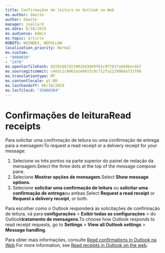```yaml
---
title: Confirmações de leitura no Outlook na Web
ms.author: daeite
author: daeite
manager: joallard
ms.date: 6/18/2019
ms.audience: Admin
ms.topic: article
ROBOTS: NOINDEX, NOFOLLOW
localization_priority: Normal
ms.custom:
- "8000034"
- "2470"
ms.openlocfilehash: 82591667d21902b43049f61c977017a9d4bec4b7
ms.sourcegitcommit: c4e5c2c8062e1e0423c9c712fa222990da731f00
ms.translationtype: MT
ms.contentlocale: pt-BR
ms.lasthandoff: 06/18/2019
ms.locfileid: "35060384"
---
```

# <a name="read-receipts"></a><span data-ttu-id="81f0a-102">Confirmações de leitura</span><span class="sxs-lookup"><span data-stu-id="81f0a-102">Read receipts</span></span>

<span data-ttu-id="81f0a-103">Para solicitar uma confirmação de leitura ou uma confirmação de entrega para a mensagem:</span><span class="sxs-lookup"><span data-stu-id="81f0a-103">To request a read receipt or a delivery receipt for your message:</span></span>

1. <span data-ttu-id="81f0a-104">Selecione os três pontos na parte superior do painel de redação da mensagem.</span><span class="sxs-lookup"><span data-stu-id="81f0a-104">Select the three dots at the top of the message compose pane.</span></span>
1. <span data-ttu-id="81f0a-105">Selecione **Mostrar opções de mensagem**.</span><span class="sxs-lookup"><span data-stu-id="81f0a-105">Select **Show message options**.</span></span>
1. <span data-ttu-id="81f0a-106">Selecione **solicitar uma confirmação de leitura** ou **solicitar uma confirmação de entrega**ou ambas.</span><span class="sxs-lookup"><span data-stu-id="81f0a-106">Select **Request a read receipt** or **Request a delivery receipt**, or both.</span></span>

<span data-ttu-id="81f0a-107">Para escolher como o Outlook responderá às solicitações de confirmação de leitura, vá para **configurações** > **Exibir todas as configurações** > do Outlook**tratamento de mensagens**.</span><span class="sxs-lookup"><span data-stu-id="81f0a-107">To choose how Outlook responds to read receipt requests, go to **Settings** > **View all Outlook settings** > **Message handling**.</span></span>

<span data-ttu-id="81f0a-108">Para obter mais informações, consulte [Read confirmations in Outlook na Web](https://support.office.com/article/e09af74d-3519-45fc-a680-37a538a92157).</span><span class="sxs-lookup"><span data-stu-id="81f0a-108">For more information, see [Read receipts in Outlook on the web](https://support.office.com/article/e09af74d-3519-45fc-a680-37a538a92157).</span></span>